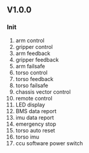 ## V1.0.0
### Init
1. arm control
2. gripper control
3. arm feedback
4. gripper feedback
5. arm failsafe
6. torso control
7. torso feedback
8. torso failsafe
9. chassis vector control
10. remote control
11. LED display
12. BMS data report
13. imu data report
14. emergency stop
15. torso auto reset
16. torso imu
17. ccu software power switch
